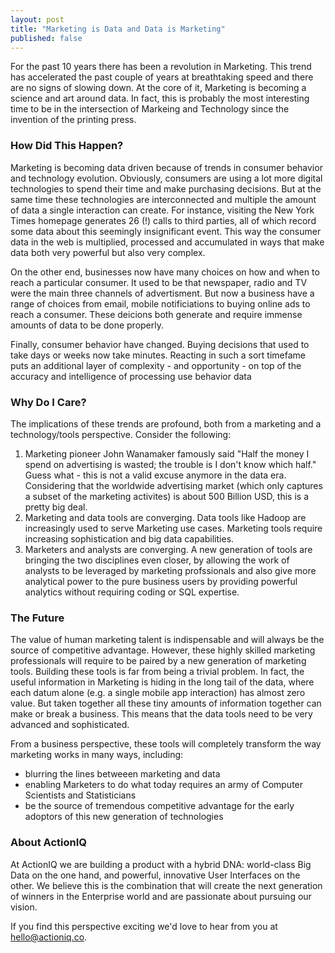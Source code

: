 ```yaml
---
layout: post
title: "Marketing is Data and Data is Marketing"
published: false
---
```


For the past 10 years there has been a revolution in Marketing. This trend has accelerated the past couple of years at breathtaking speed and there are no signs of slowing down. At the core of it, Marketing is becoming a science and art around data. In fact, this is probably the most interesting time to be in the intersection of Markeing and Technology since the invention of the printing press.  

### How Did This Happen?

Marketing is becoming data driven because of trends in consumer behavior and technology evolution. Obviously, consumers are using a lot more digital technologies to spend their time and make purchasing decisions. But at the same time these technologies are interconnected and multiple the amount of data a single interaction can create. For instance, visiting the New York Times homepage generates 26 (!) calls to third parties, all of which record some data about this seemingly insignificant event. This way the consumer data in the web is multiplied, processed and accumulated in ways that make data both very powerful but also very complex. 

On the other end, businesses now have many choices on how and when to reach a particular consumer. It used to be that newspaper, radio and TV were the main three channels of advertisment. But now a business have a range of choices from email, mobile notificiations to buying online ads to reach a consumer. These deicions both generate and require immense amounts of data to be done properly.

Finally, consumer behavior have changed. Buying decisions that used to take days or weeks now take minutes. Reacting in such a sort timefame puts an additional layer of complexity - and opportunity - on top of the accuracy and intelligence of processing use behavior data

### Why Do I Care?

The implications of these trends are profound, both from a marketing and a technology/tools perspective. Consider the following:

1. Marketing pioneer John Wanamaker famously said "Half the money I spend on advertising is wasted; the trouble is I don't know which half." Guess what - this is not a valid excuse anymore in the data era. Considering that the worldwide advertising market (which only captures a subset of the marketing activites) is about 500 Billion USD, this is a pretty big deal.
2. Marketing and data tools are converging. Data tools like Hadoop are increasingly used to serve Marketing use cases. Marketing tools require increasing sophistication and big data capabilities.
3. Marketers and analysts are converging. A new generation of tools are bringing the two disciplines even closer, by allowing the work of analysts to be leveraged by marketing profssionals and also give more analytical power to the pure business users by providing powerful analytics without requiring coding or SQL expertise.

### The Future

The value of human marketing talent is indispensable and will always be the source of competitive advantage. However, these highly skilled marketing professionals will require to be paired by a new generation of marketing tools. Building these tools is far from being a trivial problem. In fact, the useful information in Marketing is hiding in the long tail of the data, where each datum alone (e.g. a single mobile app interaction) has almost zero value. But taken together all these tiny amounts of information together can make or break a business. This means that the data tools need to be very advanced and sophisticated.

From a business perspective, these tools will completely transform the way marketing works in many ways, including:

*  blurring the lines betweeen marketing and data
*  enabling Marketers to do what today requires an army of Computer Scientists and Statisticians
*  be the source of tremendous competitive advantage for the early adoptors of this new generation of technologies

### About ActionIQ

At ActionIQ we are building a product with a hybrid DNA: world-class Big Data on the one hand, and powerful, innovative User Interfaces on the other. We believe this is the combination that will create the next generation of winners in the Enterprise world and are passionate about pursuing our vision. 

If you find this perspective exciting we'd love to hear from you at [hello@actioniq.co](mailto:hello@actioniq.co).
